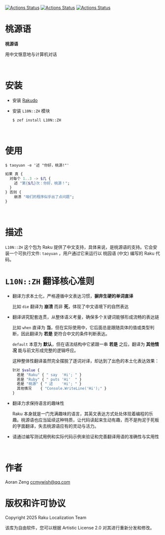 [![Actions Status](https://github.com/Raku-L10N/ZH/actions/workflows/linux.yml/badge.svg)](https://github.com/Raku-L10N/ZH/actions) [![Actions Status](https://github.com/Raku-L10N/ZH/actions/workflows/macos.yml/badge.svg)](https://github.com/Raku-L10N/ZH/actions) [![Actions Status](https://github.com/Raku-L10N/ZH/actions/workflows/windows.yml/badge.svg)](https://github.com/Raku-L10N/ZH/actions)

桃源语
===

**桃源语**

用中文惬意地与计算机对话

<br>

安装
==

  * 安装 [Rakudo](https://rakudo.org)

  * 安装 `L10N::ZH` 模块

        $ zef install L10N::ZH

<br>

使用
==

    $ taoyuan -e '述 "你好，桃源!"'

```raku
如果 真 {
  对每个 1..3 -> $几 {
    述 "第{$几}次：你好，桃源！";
  }
} 否则 {
    崩溃 "咱们的程序似乎出了点问题";
}
```

<br>

描述
==

`L10N::ZH` 这个包为 Raku 提供了中文支持，具体来说，是桃源语的支持。它会安装一个可执行文件: `taoyuan` ，用户通过它来运行以 桃园语 (中文) 编写的 Raku 代码。

`L10N::ZH` 翻译核心准则
=================

  * 翻译力求本土化，严格遵循中文表达习惯，**摒弃生硬的单词直译**

    比如 `die` 翻译为 **崩溃** 而非 **死**，体现了中文语境下的自然表达

  * 翻译讲究配套连贯，从整体语义考量，确保多个关键词能够形成流畅的表达链

    比如 `when` 直译为 **当**，但在实际使用中，它后面总是跟随具体的值或类型判断，因此翻译为 **若是** 更符合中文的条件判断表达。

    `default` 本意为 **默认**，但在语法结构中它紧跟一串 **若是** 之后，翻译为 **其他情况** 能与前文形成完整的逻辑呼应。

    这种整体性翻译虽然完全摆脱了逐词对译，却达到了出色的本土化表达效果：

    ```raku
    针对 $value {
      若是 "Raku" { " say  'Hi'; " }
      若是 "Ruby" { " puts 'Hi'  " }
      若是 "桃源" { " 述    'Hi'; " }
      其他情况    { "Console.WriteLine('Hi');" }
    }
    ```

  * 翻译力求保持语言的趣味性

    Raku 本身就是一门充满趣味的语言，其英文表达方式处处体现着编程的乐趣。桃源语也应当延续这种特质，让代码读起来生动有趣，而不是拘泥于死板的字面翻译，失去桃源语应有的灵动与活力。

  * 请通过编写测试用例和实际代码示例来验证和完善翻译用语的准确性与实用性

<br>

作者
==

Aoran Zeng <ccmywish@qq.com>

版权和许可协议
=======

Copyright 2025 Raku Localization Team

该库为自由软件，您可以根据 Artistic License 2.0 对其进行重新分发和修改。

